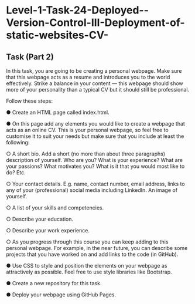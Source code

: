 # Level-1-Task-24-Deployed--Version-Control-III-Deployment-of-static-websites-CV-

## Task (Part 2)

In this task, you are going to be creating a personal webpage. Make sure that this webpage acts as a resume and introduces you to the world effectively. Strike a balance in your content — this webpage should show more of your personality than a typical CV but it should still be professional.

Follow these steps:

● Create an HTML page called index.html.

● On this page add any elements you would like to create a webpage that acts as an online CV. This is your personal webpage, so feel free to customise it to suit your needs but make sure that you include at least the following:

○ A short bio. Add a short (no more than about three paragraphs) description of yourself. Who are you? What is your experience? What are your passions? What motivates you? What is it that you would most like to do? Etc.

○ Your contact details. E.g. name, contact number, email address, links to any of your (professional) social media including LinkedIn. An image of yourself.

○ A list of your skills and competencies.

○ Describe your education.

○ Describe your work experience.

○ As you progress through this course you can keep adding to this personal webpage. For example, in the near future, you can describe some projects that you have worked on and add links to the code (in GitHub).

● Use CSS to style and position the elements on your webpage as attractively as possible. Feel free to use style libraries like Bootstrap.

● Create a new repository for this task.

● Deploy your webpage using GitHub Pages.
